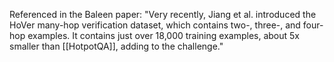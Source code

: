 
Referenced in the Baleen paper: "Very recently, Jiang et al. introduced the HoVer many-hop verification dataset, which contains two-, three-, and four-hop examples. It contains just over 18,000 training examples, about 5x smaller than [[HotpotQA]], adding to the challenge."

